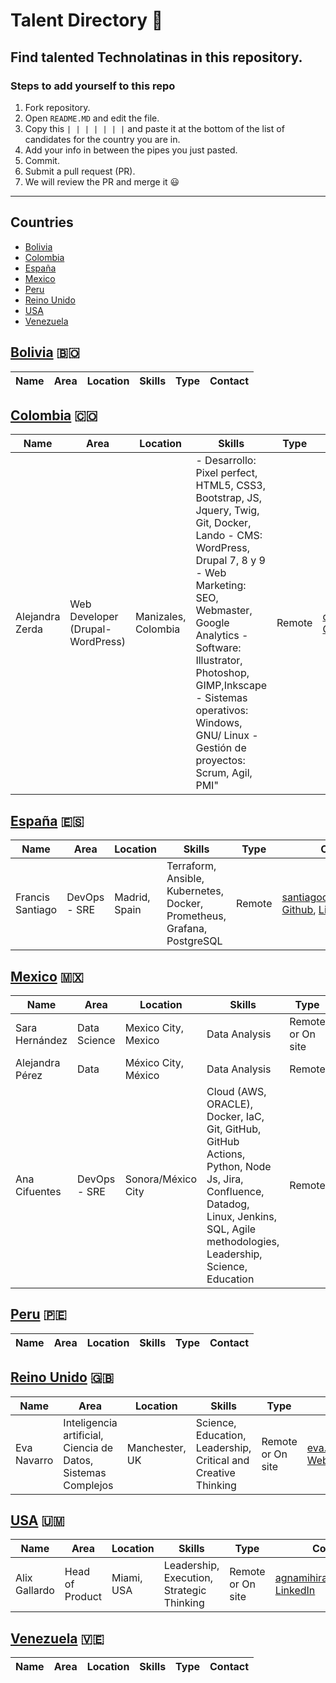 # Talent Directory 🦄
Find talented Technolatinas in this repository.
---------------------------------------
### Steps to add yourself to this repo

1. Fork repository.
2. Open `README.MD` and edit the file.
3. Copy this `| | | | | | |`  and paste it at the bottom of the list of candidates for the country you are in.
4. Add your info in between the pipes you just pasted.
5. Commit.
6. Submit a pull request (PR).
7. We will review the PR and merge it 😃

---------------------------------------
## Countries
  - [Bolivia](#Bolivia-)
  - [Colombia](#Colombia-)
  - [España](#ES-)
  - [Mexico](#Mexico-) 
  - [Peru](#Peru-)
  - [Reino Unido](#UK-)
  - [USA](#USA-)  
  - [Venezuela](#Venezuela-)
  

## [Bolivia](#Bolivia) 🇧🇴

|  Name    |  Area    |   Location    |   Skills    |   Type    |   Contact    |
| ------------- |-------------| -----| ------------- |-------------| -----|

## [Colombia](#Colombia) 🇨🇴

|  Name    |  Area    |   Location    |   Skills    |   Type    |   Contact    |
| ------------- |-------------| -----| ------------- |-------------| -----|
| Alejandra Zerda | Web Developer (Drupal-WordPress) | Manizales, Colombia | - Desarrollo: Pixel perfect, HTML5, CSS3, Bootstrap, JS, Jquery, Twig, Git, Docker, Lando - CMS: WordPress, Drupal 7, 8 y 9 - Web Marketing: SEO, Webmaster, Google Analytics - Software: Illustrator, Photoshop, GIMP,Inkscape - Sistemas operativos: Windows, GNU/ Linux - Gestión de proyectos: Scrum, Agil, PMI" | Remote |  dev@alejandrazerda.com, [Github](https://github.com/cangreja533), [LinkedIn](https://www.linkedin.com/in/alejandrazerda/)  |

## [España](#ES-) 🇪🇸

|  Name    |  Area    |   Location    |   Skills    |   Type    |   Contact    |
| ------------- |-------------| -----| ------------- |-------------| -----|
| Francis Santiago |DevOps - SRE | Madrid, Spain| Terraform, Ansible, Kubernetes, Docker, Prometheus, Grafana, PostgreSQL |Remote| santiagocfc@gmail.com, [Github](https://github.com/sancfc/sancfc), [LinkedIn](https://www.linkedin.com/in/sancfc/) |

## [Mexico](#Mexico) 🇲🇽

|  Name    |  Area    |   Location    |   Skills    |   Type    |   Contact    |
| ------------- |-------------| -----| ------------- |-------------| -----|
| Sara Hernández | Data Science | Mexico City, Mexico | Data Analysis | Remote or On site | hdzhernandez.sara@gmail.com |
| Alejandra Pérez | Data | México City, México | Data Analysis | Remote | alejandra_pcastillo@outlook.com |
| Ana Cifuentes | DevOps - SRE | Sonora/México City | Cloud (AWS, ORACLE), Docker, IaC, Git, GitHub, GitHub Actions, Python, Node Js, Jira, Confluence, Datadog, Linux, Jenkins, SQL, Agile methodologies, Leadership, Science, Education | Remote | lupe_ci98@hotmail.com , [LinkedIn](https://www.linkedin.com/in/ana-cifuentes-sanchez/) |

## [Peru](#Peru) 🇵🇪

|  Name    |  Area    |   Location    |   Skills    |   Type    |   Contact    |
| ------------- |-------------| -----| ------------- |-------------| -----|



## [Reino Unido](#UK) 🇬🇧

|  Name    |  Area    |   Location    |   Skills    |   Type    |   Contact    |
| ------------- |-------------| -----| ------------- |-------------| -----|
| Eva Navarro |Inteligencia artificial, Ciencia de Datos, Sistemas Complejos| Manchester, UK| Science, Education, Leadership, Critical and Creative Thinking|Remote or On site| eva.navarrolopez@gmail.com, [Website](https://www.evanavarro.org/), [LinkedIn](https://www.linkedin.com/in/evanavarrolopez/) |


## [USA](#USA) 🇺🇲

|  Name    |  Area    |   Location    |   Skills    |   Type    |   Contact    |
| ------------- |-------------| -----| ------------- |-------------| -----|
| Alix Gallardo | Head of Product | Miami, USA | Leadership, Execution, Strategic Thinking | Remote or On site | agnamihira@gmail.com, [LinkedIn](https://www.linkedin.com/in/agnamihira/)  |


## [Venezuela](#Venezuela) 🇻🇪

|  Name    |  Area    |   Location    |   Skills    |   Type    |   Contact    |
| ------------- |-------------| -----| ------------- |-------------| -----|



